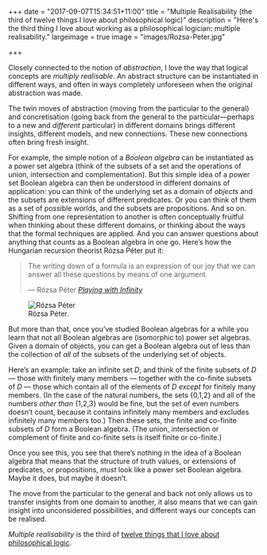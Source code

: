 +++
date = "2017-09-07T15:34:51+11:00"
title = "Multiple Realisability (the third of twelve things I love about philosophical logic)"
description = "Here's the third thing I love about working as a philosophical logician: multiple realisability."
largeimage = true
image = "images/Rozsa-Peter.jpg"

+++

Closely connected to the notion of _abstraction_, I love the way that logical concepts are _multiply realisable_. An abstract structure can be instantiated in different ways, and often in ways completely unforeseen when the original abstraction was made. 

The twin moves of abstraction (moving from the particular to the general) and concretisation (going back from the general to the particular—perhaps to a new and _different_ particular) in different domains brings different insights, different models, and new connections. These new connections often bring fresh insight. 

For example, the simple notion of a _Boolean algebra_ can be instantiated as a power set algebra (think of the subsets of a set and the operations of union, intersection and complementation). But this simple idea of a power set Boolean algebra can then be understood in different domains of application: you can think of the underlying set as a domain of _objects_ and the subsets are extensions of different predicates. Or you can think of them as a set of possible worlds, and the subsets are propositions. And so on. Shifting from one representation to another is often conceptually fruitful when thinking about these different domains, or thinking about the ways that the formal techniques are applied. And you can answer questions about anything that counts as a Boolean algebra in one go. Here’s how the Hungarian recursion theorist Rózsa Péter put it:

> The writing down of a formula is an expression of our joy that we can answer all these questions by means of one argument.
> 
> — Rózsa Péter _[Playing with Infinity](https://www.amazon.com/Playing-Infinity-Mathematical-Explorations-Excursions/dp/0486232654/consequentlyorg)_

<figure>
	<img src="/images/Rozsa-Peter.jpg" alt="Rózsa Péter">
	<figcaption>Rózsa Péter.</figcaption>
</figure>


But more than that, once you’ve studied Boolean algebras for a while you learn that not all Boolean algebras are (isomorphic to) power set algebras. Given a domain of objects, you can get  a Boolean algebra out of less than the collection of _all_ of the subsets of the underlying set of objects. 

Here’s an example: take an infinite set _D_, and think of the finite subsets of _D_ — those with finitely many members — together with the co-finite subsets of _D_ — those which contain all of the elements of _D_ *except* for finitely many members. (In the case of the natural numbers, the sets {0,1,2} and all of the numbers _other than_ {1,2,3} would be fine, but the set of even numbers doesn’t count, because it contains infinitely many members and excludes infinitely many members too.) Then these sets, the finite and co-finite subsets of _D_ form a Boolean algebra. (The union, intersection or complement of finite and co-finite sets is itself finite or co-finite.)

Once you see this, you see that there’s nothing in the idea of a Boolean algebra that means that the structure of truth values, or extensions of predicates, or propositions, _must_ look like a power set Boolean algebra. Maybe it does, but maybe it doesn’t. 

The move from the particular to the general and back not only allows us to transfer insights from one domain to another, it also means that we can gain insight into unconsidered possibilities, and different ways our concepts can be realised.

_Multiple realisability_ is the third of [twelve things that I love about philosophical logic](http://consequently.org/news/2017/twelve-things-i-love/). 
